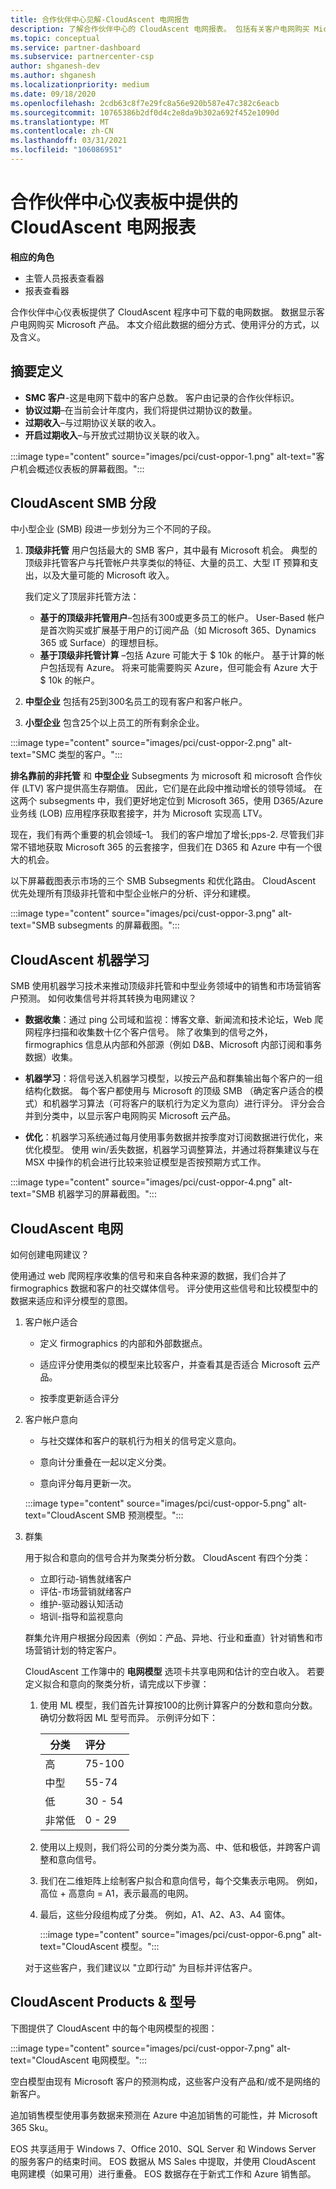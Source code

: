 ```yaml
---
title: 合作伙伴中心见解-CloudAscent 电网报告
description: 了解合作伙伴中心的 CloudAscent 电网报表。 包括有关客户电网购买 Microsoft 产品的信息。
ms.topic: conceptual
ms.service: partner-dashboard
ms.subservice: partnercenter-csp
author: shganesh-dev
ms.author: shganesh
ms.localizationpriority: medium
ms.date: 09/18/2020
ms.openlocfilehash: 2cdb63c8f7e29fc8a56e920b587e47c382c6eacb
ms.sourcegitcommit: 10765386b2df0d4c2e8da9b302a692f452e1090d
ms.translationtype: MT
ms.contentlocale: zh-CN
ms.lasthandoff: 03/31/2021
ms.locfileid: "106086951"
---
```

# <a name="cloudascent-propensity-reports-available-from-partner-center-dashboard"></a>合作伙伴中心仪表板中提供的 CloudAscent 电网报表

**相应的角色**

- 主管人员报表查看器
- 报表查看器

合作伙伴中心仪表板提供了 CloudAscent 程序中可下载的电网数据。 数据显示客户电网购买 Microsoft 产品。  本文介绍此数据的细分方式、使用评分的方式，以及含义。

## <a name="summary-definitions"></a>摘要定义

- **SMC 客户**-这是电网下载中的客户总数。  客户由记录的合作伙伴标识。
- **协议过期**–在当前会计年度内，我们将提供过期协议的数量。
- **过期收入**–与过期协议关联的收入。
- **开启过期收入**–与开放式过期协议关联的收入。

:::image type="content" source="images/pci/cust-oppor-1.png" alt-text="客户机会概述仪表板的屏幕截图。":::

## <a name="cloudascent-smb-segmentation"></a>CloudAscent SMB 分段

中小型企业 (SMB) 段进一步划分为三个不同的子段。

1. **顶级非托管** 用户包括最大的 SMB 客户，其中最有 Microsoft 机会。 典型的顶级非托管客户与托管帐户共享类似的特征、大量的员工、大型 IT 预算和支出，以及大量可能的 Microsoft 收入。

   我们定义了顶层非托管方法：

   - **基于的顶级非托管用户**–包括有300或更多员工的帐户。 User-Based 帐户是首次购买或扩展基于用户的订阅产品（如 Microsoft 365、Dynamics 365 或 Surface）的理想目标。
   - **基于顶级非托管计算** –包括 Azure 可能大于 $ 10k 的帐户。 基于计算的帐户包括现有 Azure。 将来可能需要购买 Azure，但可能会有 Azure 大于 $ 10k 的帐户。

2. **中型企业** 包括有25到300名员工的现有客户和客户帐户。

3. **小型企业** 包含25个以上员工的所有剩余企业。

:::image type="content" source="images/pci/cust-oppor-2.png" alt-text="SMC 类型的客户。":::

**排名靠前的非托管** 和 **中型企业** Subsegments 为 microsoft 和 microsoft 合作伙伴 (LTV) 客户提供高生存期值。 因此，它们是在此段中推动增长的领导领域。 在这两个 subsegments 中，我们更好地定位到 Microsoft 365，使用 D365/Azure 业务线 (LOB) 应用程序获取套接字，并为 Microsoft 实现高 LTV。

现在，我们有两个重要的机会领域–1。 我们的客户增加了增长;pps-2. 尽管我们非常不错地获取 Microsoft 365 的云套接字，但我们在 D365 和 Azure 中有一个很大的机会。

以下屏幕截图表示市场的三个 SMB Subsegments 和优化路由。 CloudAscent 优先处理所有顶级非托管和中型企业帐户的分析、评分和建模。

:::image type="content" source="images/pci/cust-oppor-3.png" alt-text="SMB subsegments 的屏幕截图。":::

## <a name="cloudascent-machine-learning"></a>CloudAscent 机器学习

SMB 使用机器学习技术来推动顶级非托管和中型业务领域中的销售和市场营销客户预测。 如何收集信号并将其转换为电网建议？

- **数据收集**：通过 ping 公司域和监视：博客文章、新闻流和技术论坛，Web 爬网程序扫描和收集数十亿个客户信号。  除了收集到的信号之外，firmographics 信息从内部和外部源（例如 D&B、Microsoft 内部订阅和事务数据）收集。

- **机器学习**：将信号送入机器学习模型，以按云产品和群集输出每个客户的一组结构化数据。  每个客户都使用与 Microsoft 的顶级 SMB （确定客户适合的模式）和机器学习算法（可将客户的联机行为定义为意向）进行评分。 评分会合并到分类中，以显示客户电网购买 Microsoft 云产品。

- **优化**：机器学习系统通过每月使用事务数据并按季度对订阅数据进行优化，来优化模型。  使用 win/丢失数据，机器学习调整算法，并通过将群集建议与在 MSX 中操作的机会进行比较来验证模型是否按预期方式工作。

:::image type="content" source="images/pci/cust-oppor-4.png" alt-text="SMB 机器学习的屏幕截图。":::

## <a name="cloudascent-propensity"></a>CloudAscent 电网

如何创建电网建议？

使用通过 web 爬网程序收集的信号和来自各种来源的数据，我们合并了 firmographics 数据和客户的社交媒体信号。  评分使用这些信号和比较模型中的数据来适应和评分模型的意图。

1. 客户帐户适合

   - 定义 firmographics 的内部和外部数据点。

   - 适应评分使用类似的模型来比较客户，并查看其是否适合 Microsoft 云产品。

   - 按季度更新适合评分

2. 客户帐户意向

   - 与社交媒体和客户的联机行为相关的信号定义意向。

   - 意向计分重叠在一起以定义分类。

   - 意向评分每月更新一次。

   :::image type="content" source="images/pci/cust-oppor-5.png" alt-text="CloudAscent SMB 预测模型。":::

3. 群集

   用于拟合和意向的信号合并为聚类分析分数。 CloudAscent 有四个分类：

      - 立即行动-销售就绪客户
      - 评估-市场营销就绪客户
      - 维护-驱动器认知活动
      - 培训-指导和监视意向

   群集允许用户根据分段因素（例如：产品、异地、行业和垂直）针对销售和市场营销计划的特定客户。

   CloudAscent 工作簿中的 **电网模型** 选项卡共享电网和估计的空白收入。 若要定义拟合和意向的聚类分析，请完成以下步骤：

      1. 使用 ML 模型，我们首先计算按100的比例计算客户的分数和意向分数。  确切分数将因 ML 型号而异。  示例评分如下：

         |**分类**|**评分**|
         |---------|:---------|
         |高|75-100|
         |中型|55-74|
         |低|30 - 54|
         |非常低|0 - 29|

      2. 使用以上规则，我们将公司的分类分类为高、中、低和极低，并跨客户调整和意向信号。

      3. 我们在二维矩阵上绘制客户拟合和意向信号，每个交集表示电网。 例如，高位 + 高意向 = A1，表示最高的电网。

      4. 最后，这些分段组构成了分类。  例如，A1、A2、A3、A4 窗体。

         :::image type="content" source="images/pci/cust-oppor-6.png" alt-text="CloudAscent 模型。":::

   对于这些客户，我们建议以 "立即行动" 为目标并评估客户。

## <a name="cloudascent-products--models"></a>CloudAscent Products & 型号

下图提供了 CloudAscent 中的每个电网模型的视图：

:::image type="content" source="images/pci/cust-oppor-7.png" alt-text="CloudAscent 电网模型。":::

空白模型由现有 Microsoft 客户的预测构成，这些客户没有产品和/或不是网络的新客户。

追加销售模型使用事务数据来预测在 Azure 中追加销售的可能性，并 Microsoft 365 Sku。

EOS 共享适用于 Windows 7、Office 2010、SQL Server 和 Windows Server 的服务客户的结束时间。 EOS 数据从 MS Sales 中提取，并使用 CloudAscent 电网建模（如果可用）进行重叠。 EOS 数据存在于新式工作和 Azure 销售部。
